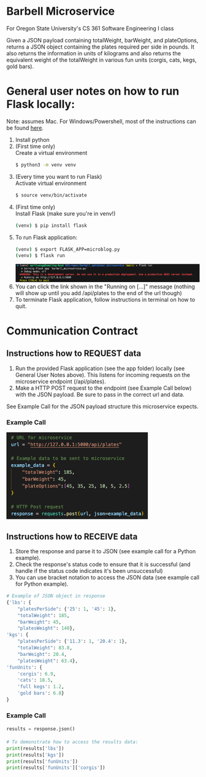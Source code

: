 # Barbell Microservice
For Oregon State University's CS 361 Software Engineering I class

Given a JSON payload containing totalWeight, barWeight, and plateOptions, returns a JSON object containing the plates required per side in pounds. It also returns the information in units of kilograms and also returns the equivalent weight of the totalWeight in various fun units (corgis, cats, kegs, gold bars).

# General user notes on how to run Flask locally:
Note: assumes Mac. For Windows/Powershell, most of the instructions can be found [here](https://blog.miguelgrinberg.com/post/the-flask-mega-tutorial-part-i-hello-world).
1. Install python
2. (First time only)   
Create a virtual environment  
    ```bash
    $ python3 -m venv venv
    ```
3. (Every time you want to run Flask)   
Activate virtual environment
    ```bash
    $ source venv/bin/activate
    ```
4. (First time only)  
Install Flask (make sure you're in venv!)
    ```bash
    (venv) $ pip install flask
    ```
5. To run Flask application:
    ```bash
    (venv) $ export FLASK_APP=microblog.py
    (venv) $ flask run
    ```
    ![alt text](image-1.png)
6. You can click the link shown in the "Running on [...]" message (nothing will show up until you add /api/plates to the end of the url though)
7. To terminate Flask application, follow instructions in terminal on how to quit.


# Communication Contract
## Instructions how to REQUEST data
1. Run the provided Flask application (see the app folder) locally (see General User Notes above). This listens for incoming requests on the microservice endpoint (/api/plates).
2. Make a HTTP POST request to the endpoint (see Example Call below) with the JSON payload. Be sure to pass in the correct url and data.

See Example Call for the JSON payload structure this microservice expects.

### Example Call 
![alt text](image.png)

## Instructions how to RECEIVE data
1. Store the response and parse it to JSON (see example call for a Python example).
2. Check the response's status code to ensure that it is successful (and handle if the status code indicates it's been unsuccessful)
3. You can use bracket notation to access the JSON data (see example call for Python example).

```python
# Example of JSON object in response
{'lbs': {
    "platesPerSide": {'25': 1, '45': 1},
    "totalWeight": 185,
    "barWeight": 45,
    "platesWeight": 140},
'kgs': {
    "platesPerSide": {'11.3': 1, '20.4': 1},
    "totalWeight": 83.8,
    "barWeight": 20.4,
    "platesWeight": 63.4},
'funUnits': {
    'corgis': 6.9,
    'cats': 18.5,
    'full kegs': 1.2,
    'gold bars': 6.8}
}
```

### Example Call
```python
results = response.json()

# To demonstrate how to access the results data: 
print(results['lbs'])
print(results['kgs'])
print(results['funUnits'])
print(results['funUnits']['corgis'])
```